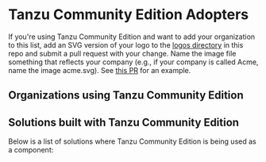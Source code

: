 # Tanzu Community Edition Adopters

If you're using Tanzu Community Edition and want to add your organization to this list, add an SVG version of your logo to the [logos directory]() in this repo and submit a pull request with your change. Name the image file something that reflects your company (e.g., if your company is called Acme, name the image acme.svg). See [this PR](https://github.com/vmware-tanzu/carvel/pull/280) for an example.

## Organizations using Tanzu Community Edition

## Solutions built with Tanzu Community Edition

Below is a list of solutions where Tanzu Community Edition is being used as a component:


